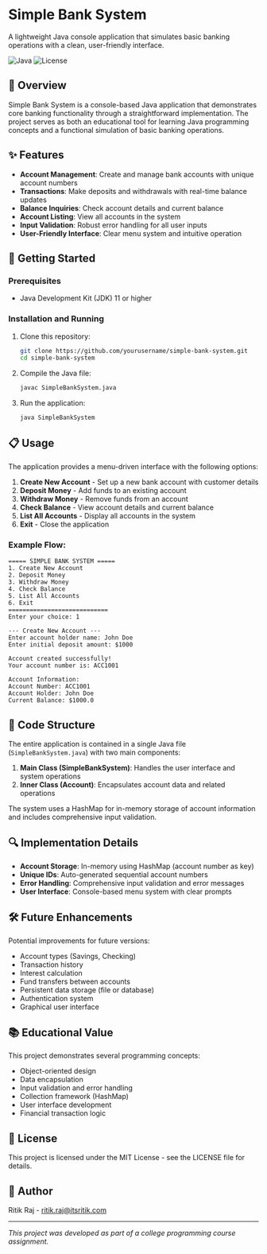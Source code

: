 # Simple Bank System

A lightweight Java console application that simulates basic banking operations with a clean, user-friendly interface.

![Java](https://img.shields.io/badge/Java-11%2B-orange)
![License](https://img.shields.io/badge/License-MIT-blue)

## 📝 Overview

Simple Bank System is a console-based Java application that demonstrates core banking functionality through a straightforward implementation. The project serves as both an educational tool for learning Java programming concepts and a functional simulation of basic banking operations.

## ✨ Features

- **Account Management**: Create and manage bank accounts with unique account numbers
- **Transactions**: Make deposits and withdrawals with real-time balance updates
- **Balance Inquiries**: Check account details and current balance
- **Account Listing**: View all accounts in the system
- **Input Validation**: Robust error handling for all user inputs
- **User-Friendly Interface**: Clear menu system and intuitive operation

## 🚀 Getting Started

### Prerequisites
- Java Development Kit (JDK) 11 or higher

### Installation and Running

1. Clone this repository:
   ```bash
   git clone https://github.com/yourusername/simple-bank-system.git
   cd simple-bank-system
   ```

2. Compile the Java file:
   ```bash
   javac SimpleBankSystem.java
   ```

3. Run the application:
   ```bash
   java SimpleBankSystem
   ```

## 📋 Usage

The application provides a menu-driven interface with the following options:

1. **Create New Account** - Set up a new bank account with customer details
2. **Deposit Money** - Add funds to an existing account
3. **Withdraw Money** - Remove funds from an account
4. **Check Balance** - View account details and current balance
5. **List All Accounts** - Display all accounts in the system
6. **Exit** - Close the application

### Example Flow:

```
===== SIMPLE BANK SYSTEM =====
1. Create New Account
2. Deposit Money
3. Withdraw Money
4. Check Balance
5. List All Accounts
6. Exit
============================
Enter your choice: 1

--- Create New Account ---
Enter account holder name: John Doe
Enter initial deposit amount: $1000

Account created successfully!
Your account number is: ACC1001

Account Information:
Account Number: ACC1001
Account Holder: John Doe
Current Balance: $1000.0
```

## 🧩 Code Structure

The entire application is contained in a single Java file (`SimpleBankSystem.java`) with two main components:

1. **Main Class (SimpleBankSystem)**: Handles the user interface and system operations
2. **Inner Class (Account)**: Encapsulates account data and related operations

The system uses a HashMap for in-memory storage of account information and includes comprehensive input validation.

## 🔍 Implementation Details

- **Account Storage**: In-memory using HashMap (account number as key)
- **Unique IDs**: Auto-generated sequential account numbers
- **Error Handling**: Comprehensive input validation and error messages
- **User Interface**: Console-based menu system with clear prompts

## 🛠️ Future Enhancements

Potential improvements for future versions:

- Account types (Savings, Checking)
- Transaction history
- Interest calculation
- Fund transfers between accounts
- Persistent data storage (file or database)
- Authentication system
- Graphical user interface

## 📚 Educational Value

This project demonstrates several programming concepts:

- Object-oriented design
- Data encapsulation
- Input validation and error handling
- Collection framework (HashMap)
- User interface development
- Financial transaction logic

## 📄 License

This project is licensed under the MIT License - see the LICENSE file for details.

## 👤 Author

Ritik Raj - [ritik.raj@itsritik.com](mailto:ritik.raj@itsritik.com)

---

*This project was developed as part of a college programming course assignment.*
